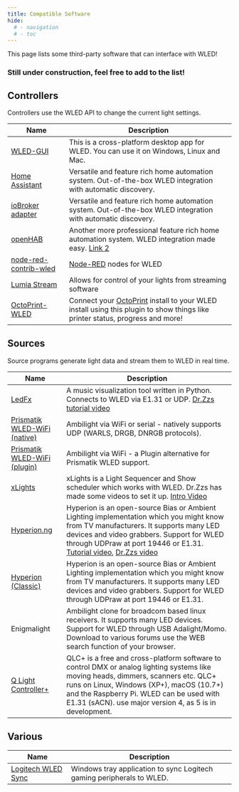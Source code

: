 ```yaml
---
title: Compatible Software
hide:
  # - navigation
  # - toc
---
```


This page lists some third-party software that can interface with WLED!

### Still under construction, feel free to add to the list!

## Controllers
Controllers use the WLED API to change the current light settings.

| Name | Description |
|---|---|
[WLED-GUI](https://github.com/WoodyLetsCode/WLED-GUI) | This is a cross-platform desktop app for WLED. You can use it on Windows, Linux and Mac.
[Home Assistant](https://www.home-assistant.io/integrations/wled/) | Versatile and feature rich home automation system. Out-of-the-box WLED integration with automatic discovery.
[ioBroker adapter](https://github.com/iobroker-community-adapters/ioBroker.wled) | Versatile and feature rich home automation system. Out-of-the-box WLED integration with automatic discovery.
[openHAB](https://community.openhab.org/t/wled-a-binding-for-controlling-led-strips-and-strings-from-an-opensource-esp8266-project/87286) | Another more professional feature rich home automation system. WLED integration made easy. <a href="https://community.openhab.org/t/solved-wled-please-make-this-work-in-openhab/82783">Link 2</a> |
| [node-red-contrib-wled](https://flows-new.nodered.org/node/node-red-contrib-wled) | [Node-RED](https://nodered.org) nodes for WLED |
| [Lumia Stream](https://lumiastream.com/) | Allows for control of your lights from streaming software |
| [OctoPrint-WLED](https://plugins.octoprint.org/plugins/wled) | Connect your [OctoPrint](https://octoprint.org) install to your WLED install using this plugin to show things like printer status, progress and more! |

## Sources
Source programs generate light data and stream them to WLED in real time.

| Name | Description |
|---|---|
[LedFx](https://github.com/LedFx/LedFx) | A music visualization tool written in Python. Connects to WLED via E1.31 or UDP. [Dr.Zzs tutorial video](https://www.youtube.com/watch?v=ipSfQdfX4fE)
<a href="https://github.com/psieg/Lightpack">Prismatik WLED-WiFi (native)</a> | Ambilight via WiFi or serial - natively supports UDP (WARLS, DRGB, DNRGB protocols).
<a href="https://github.com/Lord-FEAR/Prismatik-WLED-WiFi">Prismatik WLED-WiFi (plugin)</a> | Ambilight via WiFi - a Plugin alternative for Prismatik WLED support.
<a href="http://xlights.org/">xLights</a> | xLights is a Light Sequencer and Show scheduler which works with WLED. Dr.Zzs has made some videos to set it up. <a href="https://www.youtube.com/watch?v=p7wV6A26Gak">Intro Video</a>
[Hyperion.ng](https://hyperion-project.org/) | Hyperion is an open-source Bias or Ambient Lighting implementation which you might know from TV manufacturers. It supports many LED devices and video grabbers. Support for WLED through UDPraw at port 19446 or E1.31. [Tutorial video](https://www.youtube.com/watch?v=SudT6AjwwOM), [Dr.Zzs video](https://youtu.be/urOEHzbV48A?t=649)
[Hyperion (Classic)](https://hyperion-project.org/) | Hyperion is an open-source Bias or Ambient Lighting implementation which you might know from TV manufacturers. It supports many LED devices and video grabbers. Support for WLED through UDPraw at port 19446 or E1.31.
Enigmalight | Ambilight clone for broadcom based linux receivers.  It supports many LED devices. Support for WLED through USB Adalight/Momo. Download to various forums use the WEB search function of your browser.
[Q Light Controller+](https://www.qlcplus.org/) | QLC+ is a free and cross-platform software to control DMX or analog lighting systems like moving heads, dimmers, scanners etc. QLC+ runs on Linux, Windows (XP+), macOS (10.7+) and the Raspberry Pi. WLED can be used with E1.31 (sACN). use major version 4, as 5 is in development.

## Various

| Name | Description |
|---|---|
[Logitech WLED Sync](https://github.com/hkayy/Logitech-WLED-Sync) | Windows tray application to sync Logitech gaming peripherals to WLED.